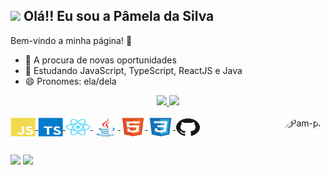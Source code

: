 <h2><img src="https://emojis.slackmojis.com/emojis/images/1531849430/4246/blob-sunglasses.gif?1531849430" width="30"/> Olá!! Eu sou a Pâmela da Silva</h2>

Bem-vindo a minha página! 👋
- 🔭 A procura de novas oportunidades
- 🌱 Estudando JavaScript, TypeScript, ReactJS e Java
- 😄 Pronomes: ela/dela

<div align="center">
  <a href="https://github.com/panhavsilva">
  <img height="180em" src="https://github-readme-stats.vercel.app/api?username=pamelasenai&show_icons=true&theme=material-palenight&include_all_commits=true&count_private=true"/>
  <img height="180em" src="https://github-readme-stats.vercel.app/api/top-langs/?username=pamelasenai&layout=compact&langs_count=7&theme=material-palenight"/>
</div>
<div style="display: inline_block"><br>
  <img align="center" alt="Js" height="30" width="40" src="https://raw.githubusercontent.com/devicons/devicon/master/icons/javascript/javascript-plain.svg" />
  <img align="center" alt="Ts" height="30" width="40" src="https://raw.githubusercontent.com/devicons/devicon/master/icons/typescript/typescript-plain.svg" />
  <img align="center" alt="React" height="30" width="40" src="https://raw.githubusercontent.com/devicons/devicon/master/icons/react/react-original.svg" />
  <img align="center" alt="Java" height="30" width="40" src="https://github.com/devicons/devicon/blob/master/icons/java/java-original.svg" />
  <img align="center" alt="HTML" height="30" width="40" src="https://raw.githubusercontent.com/devicons/devicon/master/icons/html5/html5-original.svg" />
  <img align="center" alt="CSS" height="30" width="40" src="https://raw.githubusercontent.com/devicons/devicon/master/icons/css3/css3-original.svg" />
  <img align="center" alt="CSS" height="30" width="40" src="https://github.com/devicons/devicon/blob/master/icons/github/github-original.svg" />
  <img align="right" alt="Pam-pic" height="150" style="border-radius:50px;" src="https://cdn.discordapp.com/attachments/642380698950434818/892179661302427658/picasion.com_1bc8fb8bb4765b6a14e772d2af734e13.gif?width=676&height=676">
</div>

##
  
<div> 
  <a href = "mailto:panhavsilva@gmail.com"><img src="https://img.shields.io/badge/-Gmail-%23333?style=for-the-badge&logo=gmail&logoColor=white" target="_blank"></a>
  <a href="https://www.linkedin.com/in/pamelavsilva/" target="_blank"><img src="https://img.shields.io/badge/-LinkedIn-%230077B5?style=for-the-badge&logo=linkedin&logoColor=white" target="_blank"></a> 

</div>
